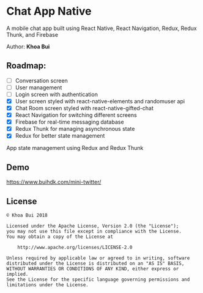 # Chat App Native

A mobile chat app built using React Native, React Navigation, Redux, Redux Thunk, and Firebase

Author: **Khoa Bui**

## Roadmap:
* [ ] Conversation screen
* [ ] User management
* [ ] Login screen with authentication
* [x] User screen styled with react-native-elements and randomuser api
* [x] Chat Room screen styled with react-native-gifted-chat
* [x] React Navigation for switching different screens
* [x] Firebase for real-time messaging database
* [x] Redux Thunk for managing asynchronous state
* [x] Redux for better state management

App state management using Redux and Redux Thunk

## Demo
https://www.buihdk.com/mini-twitter/

## License
    © Khoa Bui 2018 

    Licensed under the Apache License, Version 2.0 (the "License");
    you may not use this file except in compliance with the License.
    You may obtain a copy of the License at

        http://www.apache.org/licenses/LICENSE-2.0

    Unless required by applicable law or agreed to in writing, software
    distributed under the License is distributed on an "AS IS" BASIS,
    WITHOUT WARRANTIES OR CONDITIONS OF ANY KIND, either express or implied.
    See the License for the specific language governing permissions and
    limitations under the License.